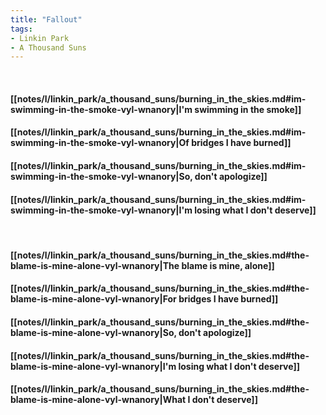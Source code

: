 ```yaml
---
title: "Fallout"
tags:
- Linkin Park
- A Thousand Suns
---
```

&nbsp;
#### [[notes/l/linkin_park/a_thousand_suns/burning_in_the_skies.md#im-swimming-in-the-smoke-vyl-wnanory|I'm swimming in the smoke]]
#### [[notes/l/linkin_park/a_thousand_suns/burning_in_the_skies.md#im-swimming-in-the-smoke-vyl-wnanory|Of bridges I have burned]]
#### [[notes/l/linkin_park/a_thousand_suns/burning_in_the_skies.md#im-swimming-in-the-smoke-vyl-wnanory|So, don't apologize]]
#### [[notes/l/linkin_park/a_thousand_suns/burning_in_the_skies.md#im-swimming-in-the-smoke-vyl-wnanory|I'm losing what I don't deserve]]
&nbsp;
#### [[notes/l/linkin_park/a_thousand_suns/burning_in_the_skies.md#the-blame-is-mine-alone-vyl-wnanory|The blame is mine, alone]]
#### [[notes/l/linkin_park/a_thousand_suns/burning_in_the_skies.md#the-blame-is-mine-alone-vyl-wnanory|For bridges I have burned]]
#### [[notes/l/linkin_park/a_thousand_suns/burning_in_the_skies.md#the-blame-is-mine-alone-vyl-wnanory|So, don't apologize]]
#### [[notes/l/linkin_park/a_thousand_suns/burning_in_the_skies.md#the-blame-is-mine-alone-vyl-wnanory|I'm losing what I don't deserve]]
#### [[notes/l/linkin_park/a_thousand_suns/burning_in_the_skies.md#the-blame-is-mine-alone-vyl-wnanory|What I don't deserve]]
